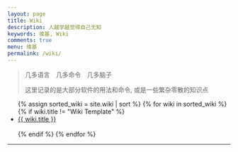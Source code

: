 ```yaml
---
layout: page
title: Wiki
description: 人越学越觉得自己无知
keywords: 维基, Wiki
comments: true
menu: 维基
permalink: /wiki/
---
```


> 几多语言　几多命令　几多脑子  
>  
> 这里记录的是大部分软件的用法和命令, 或是一些繁杂零散的知识点

<ul class="listing">
  {% assign sorted_wiki = site.wiki | sort %}
  {% for wiki in sorted_wiki %}
    {% if wiki.title != "Wiki Template" %}
      <li class="listing-item"><a href="{{ site.url }}{{ wiki.url }}">{{ wiki.title }}</a></li>
      <br>
    {% endif %}
{% endfor %}
</ul>
<hr>

